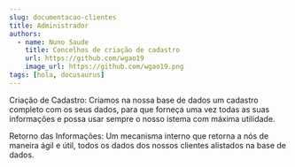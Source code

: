 ```yaml
---
slug: documentacao-clientes
title: Administrador
authors:
  - name: Nuno Saude 
    title: Concelhos de criação de cadastro
    url: https://github.com/wgao19
    image_url: https://github.com/wgao19.png
tags: [hola, docusaurus]
---
```


Criação de Cadastro:
Criamos na nossa base de dados um cadastro completo com os seus dados, para que forneça uma vez todas as suas informações e possa usar sempre o nosso istema com máxima utilidade.

Retorno das Informações:
Um mecanisma interno que retorna a nós de maneira ágil e útil, todos os dados dos nossos clientes alistados na base de dados.